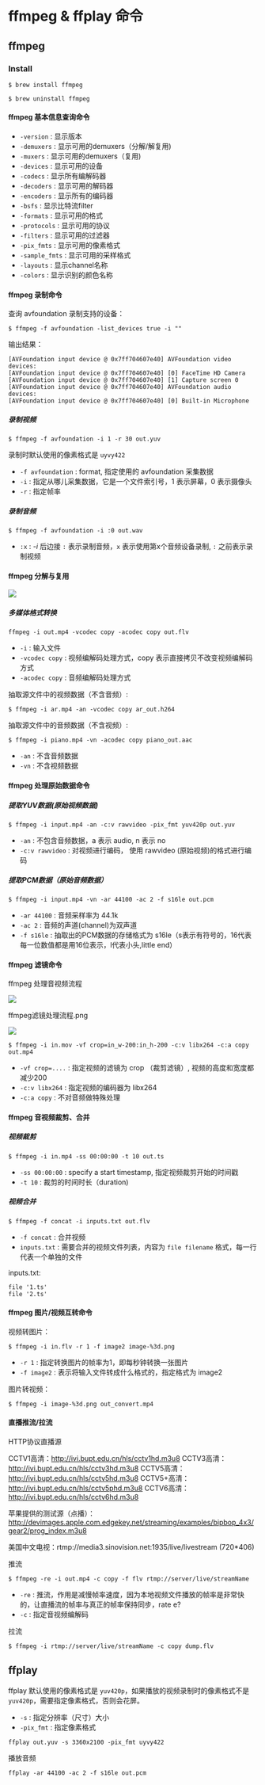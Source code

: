 # ffmpeg & ffplay 命令

<!--
create time: 2019-02-01 17:16:28
Author: <黄东鸿>
-->

## ffmpeg

### Install

```
$ brew install ffmpeg
```

```
$ brew uninstall ffmpeg
```

#### ffmpeg 基本信息查询命令

* `-version`  : 显示版本
* `-demuxers` : 显示可用的demuxers（分解/解复用)
* `-muxers`   : 显示可用的demuxers（复用)
* `-devices`  : 显示可用的设备
* `-codecs`   : 显示所有编解码器
* `-decoders` : 显示可用的解码器
* `-encoders` : 显示所有的编码器
* `-bsfs`     : 显示比特流filter
* `-formats`  : 显示可用的格式
* `-protocols`    : 显示可用的协议
* `-filters`      : 显示可用的过滤器
* `-pix_fmts`     : 显示可用的像素格式
* `-sample_fmts`  : 显示可用的采样格式
* `-layouts`      : 显示channel名称
* `-colors`       : 显示识别的颜色名称

#### ffmpeg 录制命令

查询 avfoundation 录制支持的设备：

```
$ ffmpeg -f avfoundation -list_devices true -i ""
```

输出结果：

```
[AVFoundation input device @ 0x7ff704607e40] AVFoundation video devices:
[AVFoundation input device @ 0x7ff704607e40] [0] FaceTime HD Camera
[AVFoundation input device @ 0x7ff704607e40] [1] Capture screen 0
[AVFoundation input device @ 0x7ff704607e40] AVFoundation audio devices:
[AVFoundation input device @ 0x7ff704607e40] [0] Built-in Microphone
```

##### 录制视频

```
$ ffmpeg -f avfoundation -i 1 -r 30 out.yuv
```

录制时默认使用的像素格式是 `uyvy422`

* `-f avfoundation` : format, 指定使用的 avfoundation 采集数据
* `-i` : 指定从哪儿采集数据，它是一个文件索引号，1 表示屏幕，0 表示摄像头
* `-r` : 指定帧率

##### 录制音频

```
$ ffmpeg -f avfoundation -i :0 out.wav
```

* `:x` : *-i* 后边接 `:` 表示录制音频，`x` 表示使用第x个音频设备录制, `:` 之前表示录制视频

#### ffmpeg 分解与复用

![](./images/ffmpeg分解与复用.png)

##### 多媒体格式转换

```
ffmpeg -i out.mp4 -vcodec copy -acodec copy out.flv
```

* `-i` : 输入文件 
* `-vcodec copy` : 视频编解码处理方式，copy 表示直接拷贝不改变视频编解码方式
* `-acodec copy` : 音频编解码处理方式

抽取源文件中的视频数据（不含音频）:

```
$ ffmpeg -i ar.mp4 -an -vcodec copy ar_out.h264
```

抽取源文件中的音频数据（不含视频）:

```
$ ffmpeg -i piano.mp4 -vn -acodec copy piano_out.aac
```

* `-an` : 不含音频数据
* `-vn` : 不含视频数据

#### ffmpeg 处理原始数据命令

##### 提取YUV数据(原始视频数据)

```
$ ffmpeg -i input.mp4 -an -c:v rawvideo -pix_fmt yuv420p out.yuv
```
* `-an` : 不包含音频数据，a 表示 audio, n 表示 no
* `-c:v rawvideo` : 对视频进行编码， 使用 rawvideo (原始视频)的格式进行编码

##### 提取PCM数据（原始音频数据）

```
$ ffmpeg -i input.mp4 -vn -ar 44100 -ac 2 -f s16le out.pcm
```

* `-ar 44100` : 音频采样率为 44.1k
* `-ac 2` : 音频的声道(channel)为双声道
* `-f s16le` : 抽取出的PCM数据的存储格式为 s16le（s表示有符号的，16代表每一位数值都是用16位表示，l代表小头,little end）

#### ffmpeg 滤镜命令

ffmpeg 处理音视频流程

![](./images/ffmpeg处理音视频流程.png)

ffmpeg滤镜处理流程.png

![](./images/ffmpeg滤镜处理流程.png)

```
$ ffmpeg -i in.mov -vf crop=in_w-200:in_h-200 -c:v libx264 -c:a copy out.mp4
```

* `-vf crop=....` : 指定视频的滤镜为 crop （裁剪滤镜）, 视频的高度和宽度都减少200
* `-c:v libx264` : 指定视频的编码器为 libx264
* `-c:a copy` : 不对音频做特殊处理

#### ffmpeg 音视频裁剪、合并

##### 视频裁剪

```
$ ffmpeg -i in.mp4 -ss 00:00:00 -t 10 out.ts
```

* `-ss 00:00:00` : specify a start timestamp, 指定视频裁剪开始的时间戳
* `-t 10` : 裁剪的时间时长（duration)

##### 视频合并

```
$ ffmpeg -f concat -i inputs.txt out.flv
```

* `-f concat` : 合并视频
* `inputs.txt` : 需要合并的视频文件列表，内容为 `file filename` 格式，每一行代表一个单独的文件

inputs.txt:

```
file '1.ts'
file '2.ts'
```

#### ffmpeg 图片/视频互转命令

视频转图片：

```
$ ffmpeg -i in.flv -r 1 -f image2 image-%3d.png
```

* `-r 1` : 指定转换图片的帧率为1，即每秒钟转换一张图片
* `-f image2` : 表示将输入文件转成什么格式的，指定格式为 image2 

图片转视频：

```
$ ffmpeg -i image-%3d.png out_convert.mp4
```

#### 直播推流/拉流

HTTP协议直播源

CCTV1高清：http://ivi.bupt.edu.cn/hls/cctv1hd.m3u8
CCTV3高清：http://ivi.bupt.edu.cn/hls/cctv3hd.m3u8
CCTV5高清：http://ivi.bupt.edu.cn/hls/cctv5hd.m3u8
CCTV5+高清：http://ivi.bupt.edu.cn/hls/cctv5phd.m3u8
CCTV6高清：http://ivi.bupt.edu.cn/hls/cctv6hd.m3u8

苹果提供的测试源（点播）：http://devimages.apple.com.edgekey.net/streaming/examples/bipbop_4x3/gear2/prog_index.m3u8

美国中文电视：rtmp://media3.sinovision.net:1935/live/livestream (720*406)

推流

```
$ ffmpeg -re -i out.mp4 -c copy -f flv rtmp://server/live/streamName
```

* `-re` : 推流，作用是减慢帧率速度，因为本地视频文件播放的帧率是非常快的，让直播流的帧率与真正的帧率保持同步，rate e?
* `-c` : 指定音视频编解码

拉流

```
$ ffmpeg -i rtmp://server/live/streamName -c copy dump.flv
```

## ffplay

ffplay 默认使用的像素格式是 `yuv420p`，如果播放的视频录制时的像素格式不是 `yuv420p`，需要指定像素格式，否则会花屏。

* `-s` : 指定分辨率（尺寸）大小
* `-pix_fmt` : 指定像素格式

```
ffplay out.yuv -s 3360x2100 -pix_fmt uyvy422
```

播放音频

```
ffplay -ar 44100 -ac 2 -f s16le out.pcm
```
